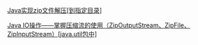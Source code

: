 [Java实现zip文件解压[到指定目录]](https://blog.csdn.net/ljheee/article/details/52736091)

[Java IO操作——掌握压缩流的使用（ZipOutputStream、ZipFile、ZipInputStream）[java.util包中]](https://blog.csdn.net/u013087513/article/details/52151227)